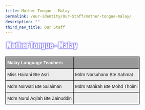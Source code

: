 ```yaml
---
title: Mother Tongue – Malay
permalink: /our-identity/Our-Staff/mother-tongue-malay/
description: ""
third_nav_title: Our Staff
---
```

<img src="/images/MTL%20Malay.png" 
     style="width:45%">

<style type="text/css">
.tg  {border-collapse:collapse;border-spacing:0;margin:0px auto;}
.tg td{border-color:black;border-style:solid;border-width:1px;font-family:Arial, sans-serif;font-size:14px;
  overflow:hidden;padding:10px 5px;word-break:normal;}
.tg th{border-color:black;border-style:solid;border-width:1px;font-family:Arial, sans-serif;font-size:14px;
  font-weight:normal;overflow:hidden;padding:10px 5px;word-break:normal;}
.tg .tg-fxx4{background-color:#ECECEC;color:#222;text-align:left;vertical-align:middle}
.tg .tg-e6w6{background-color:#999;color:#FFF;font-weight:bold;text-align:left;vertical-align:middle}
.tg .tg-2hhi{background-color:#999;color:#FFF;font-weight:bold;text-align:left;vertical-align:top}
</style>
<table class="tg">
<tbody>
  <tr>
    <td class="tg-e6w6"><span style="color:#FFF;background-color:#999">Malay Language Teachers</span></td>
    <td class="tg-2hhi"></td>
  </tr>
  <tr>
    <td class="tg-fxx4"><span style="color:#222">Miss Hairani Bte Asri</span></td>
    <td class="tg-fxx4"><span style="color:#222">Mdm Norsuhana Bte Sahmat</span><br></td>
  </tr>
  <tr>
    <td class="tg-fxx4"><span style="color:#222">Mdm Norwati Bte Sulaiman</span><br></td>
    <td class="tg-fxx4"><span style="color:#222">Mdm Mahirah Bte Mohd Thoimi</span><br></td>
  </tr>
  <tr>
    <td class="tg-fxx4"><span style="color:#222"> Mdm Nurul Aqilah Bte Zainuddin</span></td>
    <td class="tg-fxx4"><span style="color:#222"> </span></td>
  </tr>
</tbody>
</table>